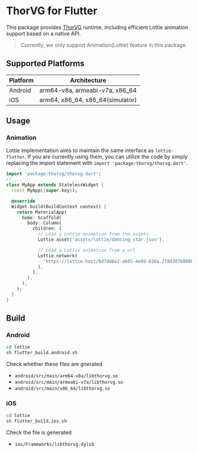 # ThorVG for Flutter

This package provides [ThorVG](https://github.com/thorvg/thorvg) runtime, including efficient Lottie animation support based on a native API.

> Currently, we only support Animation(Lottie) feature in this package.

## Supported Platforms

| Platform | Architecture |
| ------------- | ------------- |
| Android | arm64-v8a, armeabi-v7a, x86_64 |
| iOS | arm64, x86_64, x86_64(simulator) |

## Usage

### Animation
Lottie implementation aims to maintain the same interface as `lottie-flutter`. If you are currently using them, you can utilize the code by simply replacing the import statement with `import 'package:thorvg/thorvg.dart'`.

```dart
import 'package:thorvg/thorvg.dart';
// ...
class MyApp extends StatelessWidget {
  const MyApp({super.key});

  @override
  Widget build(BuildContext context) {
    return MaterialApp(
      home: Scaffold(
        body: Column(
          children: [
            // Load a Lottie animation from the assets
            Lottie.asset('assets/lottie/dancing_star.json'),

            // Load a Lottie animation from a url
            Lottie.network(
              'https://lottie.host/6d7dd6e2-ab92-4e98-826a-2f8430768886/NGnHQ6brWA.json'
            ),
          ],
        ),
      ),
    );
  }
}
```

## Build

### Android
```sh
cd lottie
sh flutter_build.android.sh
```

Check whether these files are gnerated
- `android/src/main/arm64-v8a/libthorvg.so`
- `android/src/main/armeabi-v7a/libthorvg.so`
- `android/src/main/x86_64/libthorvg.so`

### iOS
```sh
cd lottie
sh flutter_build.ios.sh
```

Check the file is generated
- `ios/Frameworks/libthorvg.dylib`